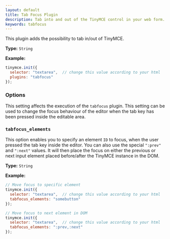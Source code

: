 ```yaml
---
layout: default
title: Tab Focus Plugin 
description: Tab into and out of the TinyMCE control in your web form.
keywords: tabfocus
---
```


This plugin adds the possibility to tab in/out of TinyMCE.

**Type:** `String`

**Example:**

```js
tinymce.init({
  selector: "textarea",  // change this value according to your html
  plugins: "tabfocus"
});
```

### Options

This setting affects the execution of the `tabfocus` plugin. This setting can be used to change the focus behaviour of the editor when the tab key has been pressed inside the editable area.

### `tabfocus_elements`

This option enables you to specify an element `ID` to focus, when the user pressed the tab key inside the editor. You can also use the special `":prev"` and `":next"` values. It will then place the focus on either the previous or next input element placed before/after the TinyMCE instance in the DOM.

**Type:** `String`

**Example:**

```js
// Move focus to specific element
tinymce.init({
  selector: "textarea",  // change this value according to your html
  tabfocus_elements: "somebutton"
});
```

```js
// Move focus to next element in DOM
tinymce.init({
  selector: "textarea",  // change this value according to your html
  tabfocus_elements: ":prev,:next"
});
```

